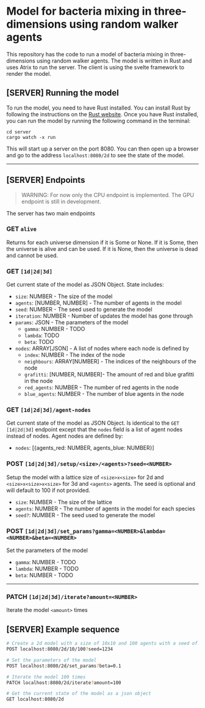 # Model for bacteria mixing in three-dimensions using random walker agents
This repository has the code to run a model of bacteria mixing in three-dimensions using random walker agents. The model is written in Rust and uses Atrix to run the server. The client is using the svelte framework to render the model.

## [SERVER] Running the model
To run the model, you need to have Rust installed. You can install Rust by following the instructions on the [Rust website](https://www.rust-lang.org/tools/install). Once you have Rust installed, you can run the model by running the following command in the terminal:
```
cd server
cargo watch -x run
```

This will start up a server on the port 8080. You can then open up a browser and go to the address `localhost:8080/2d` to see the state of the model. 

---

## [SERVER] Endpoints
> WARNING: For now only the CPU endpoint is implemented. The GPU endpoint is still in development.

The server has two main endpoints

### GET `alive`
Returns for each universe dimension if it is Some or None. If it is Some, then the universe is alive and can be used. If it is None, then the universe is dead and cannot be used.

### GET `[1d|2d|3d]`
Get current state of the model as JSON Object. State includes:
- `size`: NUMBER - The size of the model
- `agents`: [NUMBER, NUMBER] - The number of agents in the model
- `seed`: NUMBER - The seed used to generate the model
- `iteration`: NUMBER - Number of updates the model has gone through
- `params`: JSON - The parameters of the model
    - `gamma`: NUMBER - TODO
    - `lambda`: TODO
    - `beta`: TODO
- `nodes`: ARRAY[JSON] - A list of nodes where each node is defined by
    - `index`: NUMBER - The index of the node
    - `neighbours`: ARRAY[NUMBER] - The indices of the neighbours of the node
    - `grafitti`: [NUMBER, NUMBER]- The amount of red and blue grafitti in the node
    - `red_agents`: NUMBER - The number of red agents in the node
    - `blue_agents`: NUMBER - The number of blue agents in the node

### GET `[1d|2d|3d]/agent-nodes`
Get current state of the model as JSON Object. Is identical to the `GET [1d|2d|3d]` endpoint except that the `nodes` field is a list of agent nodes instead of nodes. Agent nodes are defined by:
- `nodes`: [{agents_red: NUMBER, agents_blue: NUMBER}]

### POST `[1d|2d|3d]/setup/<size>/<agents>?seed=<NUMBER>`
Setup the model with a lattice size of `<size>x<size>` for 2d and `<size>x<size>x<size>` for 3d and `<agents>` agents. The seed is optional and will default to 100 if not provided.
- `size`: NUMBER - The size of the lattice
- `agents`: NUMBER - The number of agents in the model for each species
- `seed?`: NUMBER - The seed used to generate the model

### POST `[1d|2d|3d]/set_params?gamma=<NUMBER>&lambda=<NUMBER>&beta=<NUMBER>`
Set the parameters of the model
- `gamma`: NUMBER - TODO
- `lambda`: NUMBER - TODO
- `beta`: NUMBER - TODO

---

### PATCH `[1d|2d|3d]/iterate?amount=<NUMBER>`
Iterate the model `<amount>` times

## [SERVER] Example sequence
```bash
# Create a 2d model with a size of 10x10 and 100 agents with a seed of 1234
POST localhost:8080/2d/10/100?seed=1234 

# Set the parameters of the model
POST localhost:8080/2d/set_params?beta=0.1

# Iterate the model 100 times
PATCH localhost:8080/2d/iterate?amount=100

# Get the current state of the model as a json object 
GET localhost:8080/2d
```